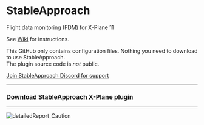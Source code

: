 # StableApproach
Flight data monitoring (FDM) for X-Plane 11 

See [Wiki](https://github.com/Clamb94/StableApproach/wiki) for instructions.

This GitHub only contains configuration files. Nothing you need to download to use StableApproach.\
The plugin source code is _not_ public.

[Join StableApproach Discord for support](https://discord.gg/XXsmTcMcWV) 

---

### [Download StableApproach X-Plane plugin](https://github.com/Clamb94/StableApproach/releases)

---

![detailedReport_Caution](https://user-images.githubusercontent.com/17512695/137489331-d239160e-2306-4d6b-8edf-3a9072cd05ab.PNG)
